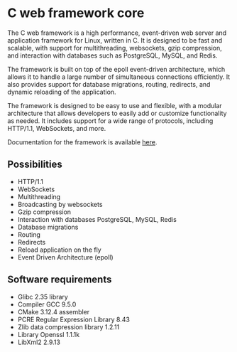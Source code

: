# C web framework core

The C web framework is a high performance, event-driven web server and application framework for Linux, written in C. It is designed to be fast and scalable, with support for multithreading, websockets, gzip compression, and interaction with databases such as PostgreSQL, MySQL, and Redis.

The framework is built on top of the epoll event-driven architecture, which allows it to handle a large number of simultaneous connections efficiently. It also provides support for database migrations, routing, redirects, and dynamic reloading of the application.

The framework is designed to be easy to use and flexible, with a modular architecture that allows developers to easily add or customize functionality as needed. It includes support for a wide range of protocols, including HTTP/1.1, WebSockets, and more.

Documentation for the framework is available [here](https://cwebframework.tech/en/introduction.html).


## Possibilities

* HTTP/1.1
* WebSockets
* Multithreading
* Broadcasting by websockets
* Gzip compression
* Interaction with databases PostgreSQL, MySQL, Redis
* Database migrations
* Routing
* Redirects
* Reload application on the fly
* Event Driven Architecture (epoll)

## Software requirements

* Glibc 2.35 library
* Compiler GCC 9.5.0
* CMake 3.12.4 assembler
* PCRE Regular Expression Library 8.43
* Zlib data compression library 1.2.11
* Library Openssl 1.1.1k
* LibXml2 2.9.13

